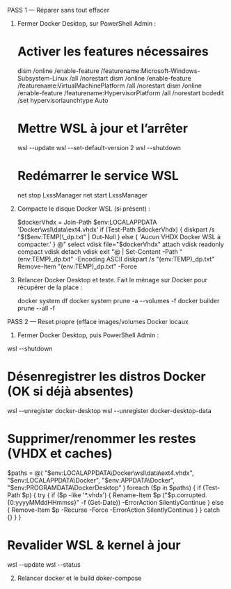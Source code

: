 PASS 1 — Réparer sans tout effacer

1. Fermer Docker Desktop, sur PowerShell Admin :

    # Activer les features nécessaires
    dism /online /enable-feature /featurename:Microsoft-Windows-Subsystem-Linux /all /norestart
    dism /online /enable-feature /featurename:VirtualMachinePlatform /all /norestart
    dism /online /enable-feature /featurename:HypervisorPlatform /all /norestart
    bcdedit /set hypervisorlaunchtype Auto
    
    # Mettre WSL à jour et l’arrêter
    wsl --update
    wsl --set-default-version 2
    wsl --shutdown
    
    # Redémarrer le service WSL
    net stop LxssManager
    net start LxssManager


2. Compacte le disque Docker WSL (si présent) :

    $dockerVhdx = Join-Path $env:LOCALAPPDATA 'Docker\wsl\data\ext4.vhdx'
    if (Test-Path $dockerVhdx) {
    diskpart /s "$($env:TEMP)\_dp.txt" | Out-Null
    } else { 'Aucun VHDX Docker WSL à compacter.' }
    @"
    select vdisk file="$dockerVhdx"
    attach vdisk readonly
    compact vdisk
    detach vdisk
    exit
    "@ | Set-Content -Path "$($env:TEMP)\_dp.txt" -Encoding ASCII
    diskpart /s "$($env:TEMP)\_dp.txt"
    Remove-Item "$($env:TEMP)\_dp.txt" -Force


3. Relancer Docker Desktop et teste.
Fait le ménage sur Docker pour récupérer de la place :

    docker system df
    docker system prune -a --volumes -f
    docker builder prune --all -f




PASS 2 — Reset propre (efface images/volumes Docker locaux

1. Fermer Docker Desktop, puis PowerShell Admin :

wsl --shutdown

# Désenregistrer les distros Docker (OK si déjà absentes)
wsl --unregister docker-desktop
wsl --unregister docker-desktop-data

# Supprimer/renommer les restes (VHDX et caches)
$paths = @(
"$env:LOCALAPPDATA\Docker\wsl\data\ext4.vhdx",
"$env:LOCALAPPDATA\Docker",
"$env:APPDATA\Docker",
"$env:PROGRAMDATA\DockerDesktop"
)
foreach ($p in $paths) {
if (Test-Path $p) {
try {
if ($p -like '*.vhdx') {
Rename-Item $p ("$p.corrupted.{0:yyyyMMddHHmmss}" -f (Get-Date)) -ErrorAction SilentlyContinue
} else {
Remove-Item $p -Recurse -Force -ErrorAction SilentlyContinue
}
} catch {}
}
}

# Revalider WSL & kernel à jour
wsl --update
wsl --status


2. Relancer docker et le build doker-compose